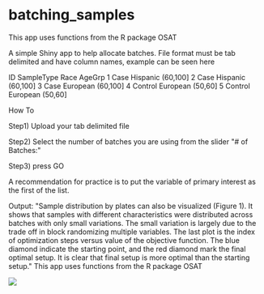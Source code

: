 # batching_samples

This app uses functions from the R package OSAT

A simple Shiny app to help allocate batches. File format must be tab delimited and have column names, example can be seen here

ID	SampleType	Race	AgeGrp
1	Case	Hispanic	(60,100]
2	Case	Hispanic	(60,100]
3	Case	European	(60,100]
4	Control	European	(50,60]
5	Control	European	(50,60]

How To

Step1) Upload your tab delimited file

Step2) Select the number of batches you are using from the slider "# of Batches:"

Step3) press GO

A recommendation for practice is to put the variable of primary interest as the first of the list.

Output: "Sample distribution by plates can also be visualized (Figure 1). It shows that samples with different characteristics were distributed across batches with only small variations. The small variation is largely due to the trade off in block randomizing multiple variables. The last plot is the index of optimization steps versus value of the objective function. The blue diamond indicate the starting point, and the red diamond mark the final optimal setup. It is clear that final setup is more optimal than the starting setup." 
This app uses functions from the R package OSAT

<img src="https://raw.githubusercontent.com/foocheung/batching_samples/master/batches.png">
